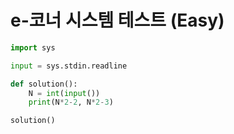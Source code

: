 # e-코너 시스템 테스트 (Easy)

```python
import sys

input = sys.stdin.readline

def solution():
    N = int(input())
    print(N*2-2, N*2-3)

solution()
```

